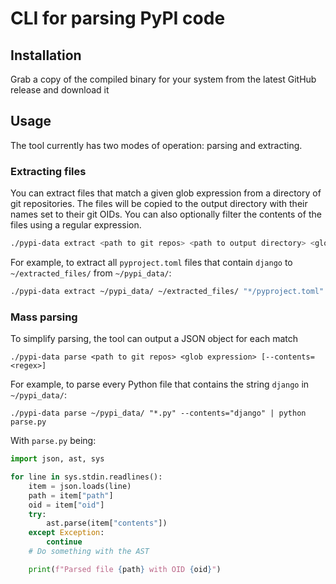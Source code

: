 # CLI for parsing PyPI code

## Installation

Grab a copy of the compiled binary for your system from the latest GitHub release and download it

## Usage

The tool currently has two modes of operation: parsing and extracting.

### Extracting files

You can extract files that match a given glob expression from a directory of git repositories. The files will be copied 
to the output directory with their names set to their git OIDs. You can also optionally filter the contents of the 
files using a regular expression.

```bash
./pypi-data extract <path to git repos> <path to output directory> <glob expression> [--contents=<regex>]
```

For example, to extract all `pyproject.toml` files that contain `django` to `~/extracted_files/` from `~/pypi_data/`:

```bash
./pypi-data extract ~/pypi_data/ ~/extracted_files/ "*/pyproject.toml" --contents="django"
```

### Mass parsing

To simplify parsing, the tool can output a JSON object for each match

```shell
./pypi-data parse <path to git repos> <glob expression> [--contents=<regex>]
```

For example, to parse every Python file that contains the string `django` in `~/pypi_data/`:

```shell
./pypi-data parse ~/pypi_data/ "*.py" --contents="django" | python parse.py
```

With `parse.py` being:

```python
import json, ast, sys

for line in sys.stdin.readlines():
    item = json.loads(line)
    path = item["path"]
    oid = item["oid"]
    try:
        ast.parse(item["contents"])
    except Exception:
        continue
    # Do something with the AST

    print(f"Parsed file {path} with OID {oid}")
```